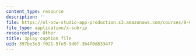 ```yaml
---
content_type: resource
description: ''
file: https://ol-ocw-studio-app-production.s3.amazonaws.com/courses/9-00sc-introduction-to-psychology-fall-2011/397be3e3f0215fe59d0f3b4f0d833477_kD3CswjYb2E.vtt
file_type: application/x-subrip
resourcetype: Other
title: 3play caption file
uid: 397be3e3-f021-5fe5-9d0f-3b4f0d833477
---
```

